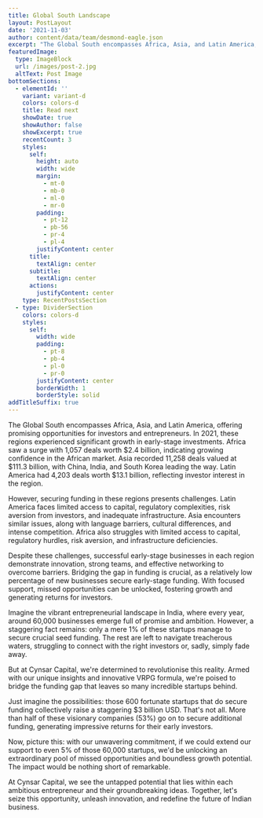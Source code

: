 ```yaml
---
title: Global South Landscape
layout: PostLayout
date: '2021-11-03'
author: content/data/team/desmond-eagle.json
excerpt: "The Global South encompasses Africa, Asia, and Latin America, offering promising opportunities for investors and entrepreneurs. In 2021, these regions experienced significant growth in early-stage investments. Africa saw a surge with 1,057 deals worth $2.4 billion, indicating growing confidence in the African market. Asia recorded 11,258 deals valued at $111.3 billion, with China, India, and South Korea leading the way. Latin America had 4,203 deals worth $13.1 billion, reflecting investor interest in the region.\_"
featuredImage:
  type: ImageBlock
  url: /images/post-2.jpg
  altText: Post Image
bottomSections:
  - elementId: ''
    variant: variant-d
    colors: colors-d
    title: Read next
    showDate: true
    showAuthor: false
    showExcerpt: true
    recentCount: 3
    styles:
      self:
        height: auto
        width: wide
        margin:
          - mt-0
          - mb-0
          - ml-0
          - mr-0
        padding:
          - pt-12
          - pb-56
          - pr-4
          - pl-4
        justifyContent: center
      title:
        textAlign: center
      subtitle:
        textAlign: center
      actions:
        justifyContent: center
    type: RecentPostsSection
  - type: DividerSection
    colors: colors-d
    styles:
      self:
        width: wide
        padding:
          - pt-8
          - pb-4
          - pl-0
          - pr-0
        justifyContent: center
        borderWidth: 1
        borderStyle: solid
addTitleSuffix: true
---
```

The Global South encompasses Africa, Asia, and Latin America, offering promising opportunities for investors and entrepreneurs. In 2021, these regions experienced significant growth in early-stage investments. Africa saw a surge with 1,057 deals worth $2.4 billion, indicating growing confidence in the African market. Asia recorded 11,258 deals valued at $111.3 billion, with China, India, and South Korea leading the way. Latin America had 4,203 deals worth $13.1 billion, reflecting investor interest in the region. 

However, securing funding in these regions presents challenges. Latin America faces limited access to capital, regulatory complexities, risk aversion from investors, and inadequate infrastructure. Asia encounters similar issues, along with language barriers, cultural differences, and intense competition. Africa also struggles with limited access to capital, regulatory hurdles, risk aversion, and infrastructure deficiencies. 

Despite these challenges, successful early-stage businesses in each region demonstrate innovation, strong teams, and effective networking to overcome barriers. Bridging the gap in funding is crucial, as a relatively low percentage of new businesses secure early-stage funding. With focused support, missed opportunities can be unlocked, fostering growth and generating returns for investors.

Imagine the vibrant entrepreneurial landscape in India, where every year, around 60,000 businesses emerge full of promise and ambition. However, a staggering fact remains: only a mere 1% of these startups manage to secure crucial seed funding. The rest are left to navigate treacherous waters, struggling to connect with the right investors or, sadly, simply fade away. 

But at Cynsar Capital, we're determined to revolutionise this reality. Armed with our unique insights and innovative VRPG formula, we're poised to bridge the funding gap that leaves so many incredible startups behind.

Just imagine the possibilities: those 600 fortunate startups that do secure funding collectively raise a staggering $3 billion USD. That's not all. More than half of these visionary companies (53%) go on to secure additional funding, generating impressive returns for their early investors. 

Now, picture this: with our unwavering commitment, if we could extend our support to even 5% of those 60,000 startups, we'd be unlocking an extraordinary pool of missed opportunities and boundless growth potential. The impact would be nothing short of remarkable.

At Cynsar Capital, we see the untapped potential that lies within each ambitious entrepreneur and their groundbreaking ideas. Together, let's seize this opportunity, unleash innovation, and redefine the future of Indian business.


